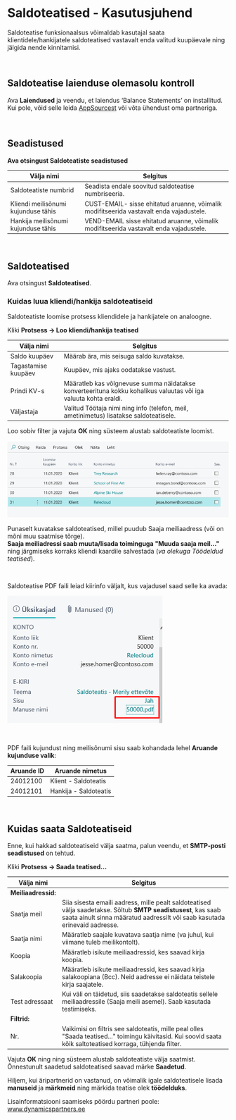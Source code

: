 ---
---
# Saldoteatised - Kasutusjuhend

Saldoteatise funksionaalsus võimaldab kasutajal saata klientidele/hankijatele saldoteatised vastavalt enda valitud kuupäevale ning jälgida nende kinnitamisi.
  
<br>

## Saldoteatise laienduse olemasolu kontroll
Ava **Laiendused** ja veendu, et laiendus ‘Balance Statements’ on installitud. Kui pole, võid selle leida <a href="https://appsource.microsoft.com/et-ee/product/dynamics-365-business-central/PUBID.estonian_dynamics_partners%7CAID.balance-statements%7CPAPPID.2c6e9797-3574-4828-b075-ef340322f94c" target="_blank">AppSourcest</a> või võta ühendust oma partneriga.  

<br>

## Seadistused
**Ava otsingust Saldoteatiste seadistused**

|**Välja nimi**|**Selgitus**|
|-|-|
|Saldoteatiste numbrid|Seadista endale soovitud saldoteatise numbriseeria.|
|Kliendi meilisõnumi kujunduse tähis|CUST-EMAIL- sisse ehitatud aruanne, võimalik modifitseerida vastavalt enda vajadustele.|
|Hankija meilisõnumi kujunduse tähis|VEND-EMAIL  sisse ehitatud aruanne, võimalik modifitseerida vastavalt enda vajadustele.|

<br>

## Saldoteatised
Ava otsingust **Saldoteatised**.
  
  
### Kuidas luua kliendi/hankija saldoteatiseid
Saldoteatiste loomise protsess kliendidele ja hankijatele on analoogne.

Kliki **Protsess -> Loo kliendi/hankija teatised**

|**Välja nimi**|**Selgitus**|
|-|-|
|Saldo kuupäev|Määrab ära, mis seisuga saldo kuvatakse.|
|Tagastamise kuupäev|Kuupäev, mis ajaks oodatakse vastust.|
|Prindi KV-s|Määratleb kas võlgnevuse summa näidatakse konverteerituna kokku kohalikus valuutas või iga valuuta kohta eraldi.|
|Väljastaja |Valitud Töötaja nimi ning info (telefon, meil, ametinimetus) lisatakse saldoteatisele.|
 
Loo sobiv filter ja vajuta **OK** ning süsteem alustab saldoteatiste loomist.

![CustomerStatementList](CustomerStatementList.png)

Punaselt kuvatakse saldoteatised, millel puudub Saaja meiliaadress (või on mõni muu saatmise tõrge).  
**Saaja meiliadressi saab muuta/lisada toiminguga "Muuda saaja meil..."** ning järgmiseks korraks kliendi kaardile salvestada (_va olekuga Töödeldud teatised_).

<br>

Saldoteatise PDF faili leiad kiirinfo väljalt, kus vajadusel saad selle ka avada:

![CustomerStatementFactbox](CustomerStatementFactBox.png)

<br>

PDF faili kujundust ning meilisõnumi sisu saab kohandada lehel **Aruande kujunduse valik**:

|**Aruande ID**|**Aruande nimetus**|
|-|-|
|24012100|Klient - Saldoteatis|
|24012101|Hankija - Saldoteatis|

<br>

## Kuidas saata Saldoteatiseid
Enne, kui hakkad saldoteatiseid välja saatma, palun veendu, et  **SMTP-posti seadistused** on tehtud.

Kliki **Protsess -> Saada teatised...**

|**Välja nimi**|**Selgitus**|
|-|-|
|**Meiliaadressid:**||
|Saatja meil|Siia sisesta emaili aadress, mille pealt saldoteatised välja saadetakse. Sõltub **SMTP seadistusest**, kas saab saata ainult sinna määratud aadressilt või saab kasutada erinevaid aadresse.|
|Saatja nimi|Määratleb saajale kuvatava saatja nime (va juhul, kui viimane tuleb meilikontolt).|
|Koopia|Määratleb isikute meiliaadressid, kes saavad kirja koopia.|
|Salakoopia|Määratleb isikute meiliaadressid, kes saavad kirja salakoopiana (Bcc). Neid aadresse ei näidata teistele kirja saajatele.|
|Test adressaat|Kui väli on täidetud, siis saadetakse saldoteatis sellele meiliaadressile (Saaja meili asemel). Saab kasutada testimiseks.|
|**Filtrid:**||
|Nr.|Vaikimisi on filtris see saldoteatis, mille peal olles "Saada teatised..." toimingu käivitasid. Kui soovid saata kõik saltoteatised korraga, tühjenda filter.|

Vajuta **OK** ning ning süsteem alustab saldoteatiste välja saatmist.
Õnnestunult saadetud saldoteatised saavad märke **Saadetud**.

Hiljem, kui äripartnerid on vastanud, on võimalik igale saldoteatisele lisada **manuseid** ja **märkmeid** ning märkida teatise olek **töödelduks**. 


Lisainformatsiooni saamiseks pöördu partneri poole:  
<a href="http://www.dynamicspartners.ee/" target="_blank">www.dynamicspartners.ee</a>
